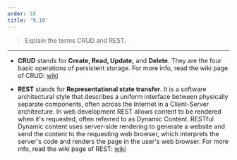 ```yaml
---
order: 18
title: '9.18'
---
```

> Explain the terms CRUD and REST. 

--------------------------------

* **CRUD** stands for **Create, Read, Update,** and **Delete**. They are the 
four basic operations of persistent storage. For more info, read the wiki page of CRUD: 
[wiki](https://en.wikipedia.org/wiki/Create,_read,_update_and_delete)

* **REST** stands for **Representational state transfer**. It is a software architectural
style that describes a uniform interface between physically separate components, often 
across the Internet in a Client-Server architecture. In web development REST allows
content to be rendered when it's requested, often referred to as Dynamic Content. 
RESTful Dynamic content uses server-side rendering to generate a website and 
send the content to the requesting web browser, which interprets the server's code and 
renders the page in the user's web browser. For more info, read the wiki page of REST: 
[wiki](https://en.wikipedia.org/wiki/Representational_state_transfer)